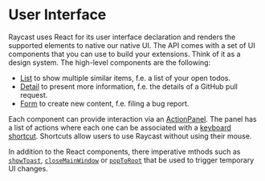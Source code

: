 # User Interface

Raycast uses React for its user interface declaration and renders the supported elements to native our native UI. The API comes with a set of UI components that you can use to build your extensions. Think of it as a design system. The high-level components are the following:

* [List](list.md) to show multiple similar items, f.e. a list of your open todos.
* [Detail](detail.md) to present more information, f.e. the details of a GitHub pull request.
* [Form](form.md) to create new content, f.e. filing a bug report.

Each component can provide interaction via an [ActionPanel](action-panel.md). The panel has a list of actions where each one can be associated with a [keyboard shortcut](../keyboard.md). Shortcuts allow users to use Raycast without using their mouse.

In addition to the React components, there imperative mthods such as [`showToast`](toast.md#showtoast), [`closeMainWindow`](window-and-search-bar.md#closemainwindow) or [`popToRoot`](window-and-search-bar.md#poptoroot) that be used to trigger temporary UI changes. 

